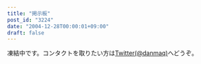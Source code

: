 ```yaml
---
title: "掲示板"
post_id: "3224"
date: "2004-12-28T00:00:01+09:00"
draft: false
---
```



凍結中です。コンタクトを取りたい方は[Twitter(@danmaq)](http://twitter.com/danmaq)へどうぞ。
